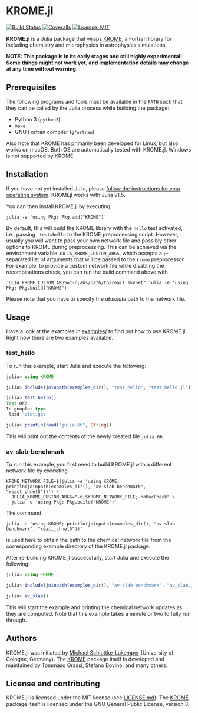 # KROME.jl

[![Build Status](https://github.com/trixi-framework/KROME.jl/workflows/CI/badge.svg)](https://github.com/trixi-framework/KROME.jl/actions?query=workflow%3ACI)
[![Coveralls](https://coveralls.io/repos/github/trixi-framework/KROME.jl/badge.svg?branch=main)](https://coveralls.io/github/trixi-framework/KROME.jl?branch=main)
[![License: MIT](https://img.shields.io/badge/License-MIT-success.svg)](https://opensource.org/licenses/MIT)

**KROME.jl** is a Julia package that wraps [KROME](http://kromepackage.org), a
Fortran library for including chemistry and microphysics in astrophysics
simulations.

**NOTE: This package is in its early stages and still highly experimental!
        Some things might not work yet, and implementation details may change
        at any time without warning.**


## Prerequisites
The following programs and tools must be available in the `PATH` such that they
can be called by the Julia process while building the package:

* Python 3 (`python3`)
* `make`
* GNU Fortran compiler (`gfortran`)

Also note that KROME has primarily been developed for Linux, but also works on
macOS. Both OS are automatically tested with KROME.jl. Windows is not supported
by KROME.


## Installation
If you have not yet installed Julia, please [follow the instructions for your
operating system](https://julialang.org/downloads/platform/). KROMEjl works
with Julia v1.5.

You can then install KROME.jl by executing
```shell
julia -e 'using Pkg; Pkg.add("KROME")'
```

By default, this will build the KROME library with the `hello` test activated,
i.e., passing `-test=hello` to the KROME preprocessing script. However, usually
you will want to pass your own network file and possibly other options to KROME
during preprocessing. This can be achieved via the environment variable
`JULIA_KROME_CUSTOM_ARGS`, which accepts a `;`-separated list of arguments that
will be passed to the `krome` preprocessor. For example, to provide a custom
network file while disabling the recombinations check, you can run the build
command above with
```shell
JULIA_KROME_CUSTOM_ARGS="-n;abs/path/to/react_skynet" julia -e 'using Pkg; Pkg.build("KROME")'
```
Please note that you have to specify the *absolute* path to the network file.


## Usage
Have a look at the examples in [examples/](examples/) to find out how to use
KROME.jl. Right now there are two examples available.

### test_hello
To run this example, start Julia and execute the following:
```julia
julia> using KROME

julia> include(joinpath(examples_dir(), "test_hello", "test_hello.jl"));

julia> test_hello()
Test OK!
In gnuplot type
 load 'plot.gps'

julia> println(read("julia.66", String))
```
This will print out the contents of the newly created file `julia.66`.

### av-slab-benchmark
To run this example, you first need to build KROME.jl with a different network
file by executing
```shell
KROME_NETWORK_FILE=$(julia -e 'using KROME; println(joinpath(examples_dir(), "av-slab-benchmark", "react_chnet5"))') \
  JULIA_KROME_CUSTOM_ARGS="-n;$KROME_NETWORK_FILE;-noRecCheck" \
  julia -e 'using Pkg; Pkg.build("KROME")'
```
The command
```shell
julia -e 'using KROME; println(joinpath(examples_dir(), "av-slab-benchmark", "react_chnet5"))'
```
is used here to obtain the path to the chemical network file from the
corresponding example directory of the KROME.jl package.

After re-building KROME.jl successfully, start Julia and execute the following:
```julia
julia> using KROME

julia> include(joinpath(examples_dir(), "av-slab-benchmark", "av_slab.jl"))

julia> av_slab()
```

This will start the example and printing the chemical network updates as they
are computed. Note that this example takes a minute or two to fully run through.


## Authors
KROME.jl was initiated by
[Michael Schlottke-Lakemper](https://www.mi.uni-koeln.de/NumSim/schlottke-lakemper)
(University of Cologne, Germany).
The [KROME](http://kromepackage.org) package itself is developed and maintained by
Tommaso Grassi, Stefano Bovino, and many others.


## License and contributing
KROME.jl is licensed under the MIT license (see [LICENSE.md](LICENSE.md)).
The [KROME](http://kromepackage.org) package itself is licensed under the GNU
General Public License, version 3.
